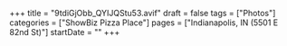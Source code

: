 +++
title = "9tdiGjObb_QYIJQStu53.avif"
draft = false
tags = ["Photos"]
categories = ["ShowBiz Pizza Place"]
pages = ["Indianapolis, IN (5501 E 82nd St)"]
startDate = ""
+++
